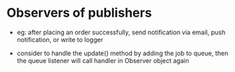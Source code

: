# Observers of publishers

- eg: after placing an order successfully,
send notification via email, push notification, or write to logger

- consider to handle the update() method by adding the job to queue,
then the queue listener will call handler in Observer object again
